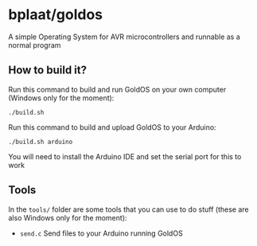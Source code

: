 # bplaat/goldos
A simple Operating System for AVR microcontrollers and runnable as a normal program

## How to build it?
Run this command to build and run GoldOS on your own computer (Windows only for the moment):
```
./build.sh
```

Run this command to build and upload GoldOS to your Arduino:
```
./build.sh arduino
```
You will need to install the Arduino IDE and set the serial port for this to work

## Tools
In the `tools/` folder are some tools that you can use to do stuff (these are also Windows only for the moment):
- `send.c` Send files to your Arduino running GoldOS
